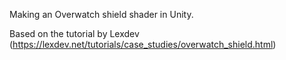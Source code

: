 Making an Overwatch shield shader in Unity.

Based on the tutorial by Lexdev (https://lexdev.net/tutorials/case_studies/overwatch_shield.html)
